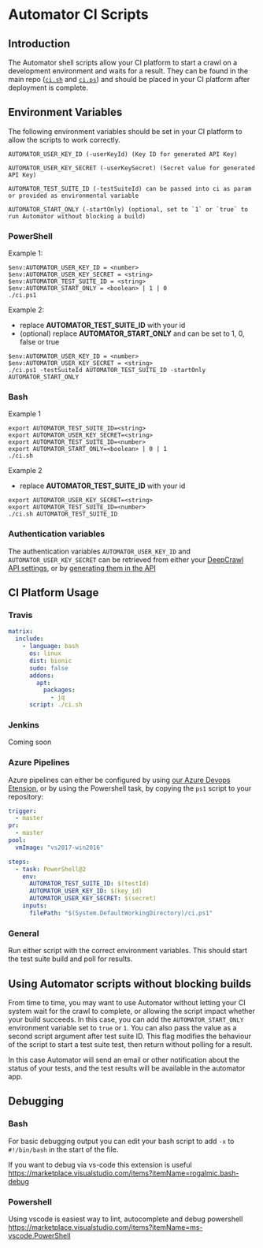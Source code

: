 # Automator CI Scripts

## Introduction

The Automator shell scripts allow your CI platform to start a crawl on a development environment and waits for a result. They can be found in the main repo ([`ci.sh`](https://github.com/deepcrawl/automator-sdk/blob/master/ci.sh) and [`ci.ps`](https://github.com/deepcrawl/automator-sdk/blob/master/ci.ps)) and should be placed in your CI platform after deployment is complete.

## Environment Variables

The following environment variables should be set in your CI platform to allow the scripts to work correctly.

```
AUTOMATOR_USER_KEY_ID (-userKeyId) (Key ID for generated API Key)

AUTOMATOR_USER_KEY_SECRET (-userKeySecret) (Secret value for generated API Key)

AUTOMATOR_TEST_SUITE_ID (-testSuiteId) can be passed into ci as param or provided as environmental variable

AUTOMATOR_START_ONLY (-startOnly) (optional, set to `1` or `true` to run Automator without blocking a build)
```

### PowerShell

Example 1:

```
$env:AUTOMATOR_USER_KEY_ID = <number>
$env:AUTOMATOR_USER_KEY_SECRET = <string>
$env:AUTOMATOR_TEST_SUITE_ID = <string>
$env:AUTOMATOR_START_ONLY = <boolean> | 1 | 0
./ci.ps1
```

Example 2: 

* replace **AUTOMATOR_TEST_SUITE_ID** with your id
* (optional) replace **AUTOMATOR_START_ONLY** and can be set to 1, 0, false or true

```
$env:AUTOMATOR_USER_KEY_ID = <number>
$env:AUTOMATOR_USER_KEY_SECRET = <string>
./ci.ps1 -testSuiteId AUTOMATOR_TEST_SUITE_ID -startOnly AUTOMATOR_START_ONLY
```

### Bash
Example 1
```
export AUTOMATOR_TEST_SUITE_ID=<string>
export AUTOMATOR_USER_KEY_SECRET=<string>
export AUTOMATOR_TEST_SUITE_ID=<number>
export AUTOMATOR_START_ONLY=<boolean> | 0 | 1
./ci.sh
```

Example 2
* replace **AUTOMATOR_TEST_SUITE_ID** with your id
```
export AUTOMATOR_USER_KEY_SECRET=<string>
export AUTOMATOR_TEST_SUITE_ID=<number>
./ci.sh AUTOMATOR_TEST_SUITE_ID
```

### Authentication variables
The authentication variables `AUTOMATOR_USER_KEY_ID` and `AUTOMATOR_USER_KEY_SECRET` can be retrieved from either your [DeepCrawl API settings](https://app.deepcrawl.com/dc-api), or by [generating them in the API](https://deepcrawl.github.io/automator-sdk/#/authentication)

## CI Platform Usage

### Travis

```yaml
matrix:
  include:
    - language: bash
      os: linux
      dist: bionic
      sudo: false
      addons:
        apt:
          packages:
            - jq
      script: ./ci.sh
```

### Jenkins
Coming soon

### Azure Pipelines

Azure pipelines can either be configured by using [our Azure Devops Etension](https://deepcrawl.github.io/automator-sdk/#/azure-devops-extension), or by using the Powershell task, by copying the `ps1` script to your repository:

```yaml
trigger:
  - master
pr:
  - master
pool:
  vmImage: "vs2017-win2016"

steps:
  - task: PowerShell@2
    env:
      AUTOMATOR_TEST_SUITE_ID: $(testId)
      AUTOMATOR_USER_KEY_ID: $(key_id)
      AUTOMATOR_USER_KEY_SECRET: $(secret)
    inputs:
      filePath: "$(System.DefaultWorkingDirectory)/ci.ps1"
```

### General

Run either script with the correct environment variables. This should start the test suite build and poll for results.

## Using Automator scripts without blocking builds

From time to time, you may want to use Automator without letting your CI system wait for the crawl to complete, or allowing the script impact whether your build succeeds. In this case, you can add the `AUTOMATOR_START_ONLY` environment variable set to `true` or `1`. You can also pass the value as a second script argument after test suite ID. This flag modifies the behaviour of the script to start a test suite test, then return without polling for a result.

In this case Automator will send an email or other notification about the status of your tests, and the test results will be available in the automator app.

## Debugging

### Bash

For basic debugging output you can edit your bash script to add `-x` to `#!/bin/bash` in the start of the file.

If you want to debug via vs-code this extension is useful https://marketplace.visualstudio.com/items?itemName=rogalmic.bash-debug

### Powershell

Using vscode is easiest way to lint, autocomplete and debug powershell
https://marketplace.visualstudio.com/items?itemName=ms-vscode.PowerShell
